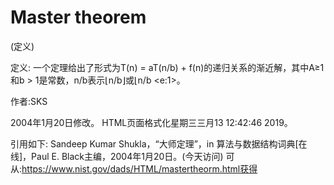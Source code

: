 # Master theorem


(定义)



定义:
一个定理给出了形式为T(n) = aT(n/b) + f(n)的递归关系的渐近解，其中A≥1和b > 1是常数，n/b表示⌊n/b⌋或⌊n/b <e:1>。


作者:SKS







2004年1月20日修改。
HTML页面格式化星期三三月13 12:42:46 2019。



引用如下:
Sandeep Kumar Shukla，“大师定理”，in
算法与数据结构词典[在线]，Paul E. Black主编，2004年1月20日。(今天访问)
可从:https://www.nist.gov/dads/HTML/mastertheorm.html获得